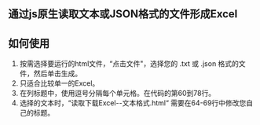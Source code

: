 ## 通过js原生读取文本或JSON格式的文件形成Excel


## 如何使用
1. 按需选择要运行的html文件，“点击文件"，选择您的 .txt 或 .json 格式的文件，然后单击生成。
2. 只适合比较单一的Excel。
3. 在列标题中，使用逗号分隔每个单元格。在代码的第60到78行。
4. 选择的文本时，“读取下载Excel--文本格式.html“ 需要在64-69行中修改您自己的标题。
